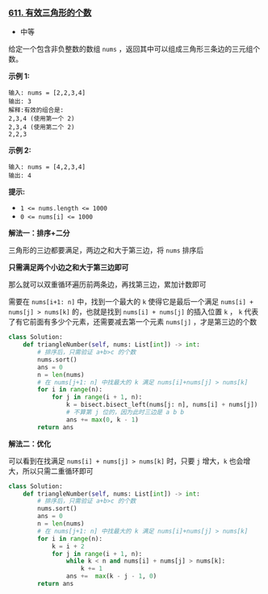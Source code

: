 ### [611. 有效三角形的个数](https://leetcode.cn/problems/valid-triangle-number/)

- 中等

给定一个包含非负整数的数组 `nums` ，返回其中可以组成三角形三条边的三元组个数。

**示例 1:**

```
输入: nums = [2,2,3,4]
输出: 3
解释:有效的组合是: 
2,3,4 (使用第一个 2)
2,3,4 (使用第二个 2)
2,2,3
```

**示例 2:**

```
输入: nums = [4,2,3,4]
输出: 4
```

**提示:**

- `1 <= nums.length <= 1000`
- `0 <= nums[i] <= 1000`

**解法一：排序+二分**

三角形的三边都要满足，两边之和大于第三边，将 `nums` 排序后

**只需满足两个小边之和大于第三边即可**

那么就可以双重循环遍历前两条边，再找第三边，累加计数即可

需要在 `nums[i+1: n]` 中，找到一个最大的 `k` 使得它是最后一个满足 `nums[i] + nums[j] > nums[k]` 的，也就是找到 `nums[i] + nums[j]` 的插入位置 `k` ， `k` 代表了有它前面有多少个元素，还需要减去第一个元素 `nums[j]` ，才是第三边的个数

```python
class Solution:
    def triangleNumber(self, nums: List[int]) -> int:
        # 排序后，只需验证 a+b>c 的个数
        nums.sort()
        ans = 0
        n = len(nums)
        # 在 nums[j+1: n] 中找最大的 k 满足 nums[i]+nums[j] > nums[k]
        for i in range(n):
            for j in range(i + 1, n):
                k = bisect.bisect_left(nums[j: n], nums[i] + nums[j])
                # 不算第 j 位的，因为此时三边是 a b b
                ans += max(0, k - 1)
        return ans
```

**解法二：优化**

可以看到在找满足 `nums[i] + nums[j] > nums[k]` 时，只要 `j` 增大，`k` 也会增大，所以只需二重循环即可

```python
class Solution:
    def triangleNumber(self, nums: List[int]) -> int:
        # 排序后，只需验证 a+b>c 的个数
        nums.sort()
        ans = 0
        n = len(nums)
        # 在 nums[j+1: n] 中找最大的 k 满足 nums[i]+nums[j] > nums[k]
        for i in range(n):
            k = i + 2
            for j in range(i + 1, n):
                while k < n and nums[i] + nums[j] > nums[k]:
                    k += 1
                ans +=  max(k - j - 1, 0)
        return ans
```

